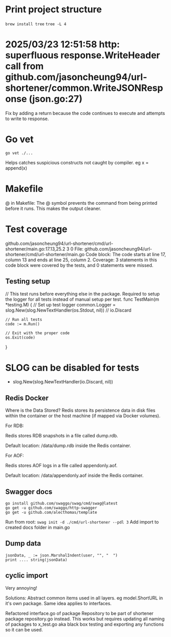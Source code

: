 # Print project structure

`brew install tree`
`tree -L 4`

# 2025/03/23 12:51:58 http: superfluous response.WriteHeader call from github.com/jasoncheung94/url-shortener/common.WriteJSONResponse (json.go:27)

Fix by adding a return because the code continues to execute and attempts to write to response.

# Go vet

`go vet ./...`

Helps catches suspicious constructs not caught by compiler. eg x = append(x)

# Makefile

@ in Makefile: The @ symbol prevents the command from being printed before it runs. This makes the output cleaner.

# Test coverage

github.com/jasoncheung94/url-shortener/cmd/url-shortener/main.go:17.13,25.2 3 0
File: github.com/jasoncheung94/url-shortener/cmd/url-shortener/main.go
Code block: The code starts at line 17, column 13 and ends at line 25, column 2.
Coverage: 3 statements in this code block were covered by the tests, and 0 statements were missed.

## Testing setup

// This test runs before everything else in the package. Required to setup the logger for all tests instead of manual setup per test.
func TestMain(m \*testing.M) {
// Set up test logger
common.Logger = slog.New(slog.NewTextHandler(os.Stdout, nil)) // io.Discard

    // Run all tests
    code := m.Run()

    // Exit with the proper code
    os.Exit(code)

}

# SLOG can be disabled for tests

- slog.New(slog.NewTextHandler(io.Discard, nil))

## Redis Docker

Where is the Data Stored?
Redis stores its persistence data in disk files within the container or the host machine (if mapped via Docker volumes).

For RDB:

Redis stores RDB snapshots in a file called dump.rdb.

Default location: /data/dump.rdb inside the Redis container.

For AOF:

Redis stores AOF logs in a file called appendonly.aof.

Default location: /data/appendonly.aof inside the Redis container.

## Swagger docs

```
go install github.com/swaggo/swag/cmd/swag@latest
go get -u github.com/swaggo/http-swagger
go get -u github.com/alecthomas/template
```

Run from root: `swag init -d ./cmd/url-shortener --pdl 3`
Add import to created docs folder in main.go

## Dump data

    jsonData, _ := json.MarshalIndent(user, "", "  ")
    print .... string(jsonData)

## cyclic import

Very annoying!

Solutions: Abstract common items used in all layers. eg model.ShortURL in it's own package.
Same idea applies to interfaces.

Refactored interface.go of package Repository to be part of shortener package repository.go instead. This works but requires updating all naming of packages to x_test.go aka black box testing and exporting any functions so it can be used.
